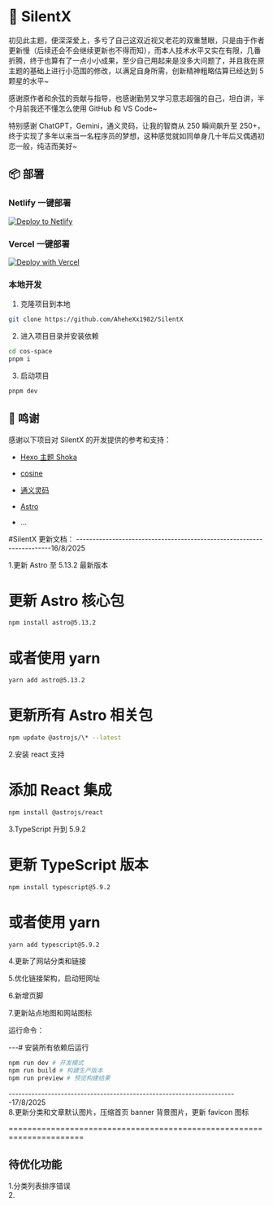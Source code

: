 # 🚀 SilentX

初见此主题，便深深爱上，多亏了自己这双近视又老花的双重慧眼，只是由于作者更新慢（后续还会不会继续更新也不得而知），而本人技术水平又实在有限，几番折腾，终于也算有了一点小小成果，至少自己用起来是没多大问题了，并且我在原主题的基础上进行小范围的修改，以满足自身所需，创新精神粗略估算已经达到 5 颗星的水平~

感谢原作者和余弦的贡献与指导，也感谢勤劳又学习意志超强的自己，坦白讲，半个月前我还不懂怎么使用 GitHub 和 VS Code~

特别感谢 ChatGPT，Gemini，通义灵码，让我的智商从 250 瞬间飙升至 250+，终于实现了多年以来当一名程序员的梦想，这种感觉就如同单身几十年后又偶遇初恋一般，纯洁而美好~

##

## 📦 部署

### Netlify 一键部署

[![Deploy to Netlify](https://www.netlify.com/img/deploy/button.svg)](https://app.netlify.com/start/deploy?repository=https://github.com/Ahehe1982/SilentX)

### Vercel 一键部署

[![Deploy with Vercel](https://vercel.com/button)](https://vercel.com/new/clone?repository-url=https%3A%2F%2Fgithub.com%2FAhehe1982%2FSilentX&project-name=my-SilentX&repository-name=my-SilentX)

### 本地开发

1. 克隆项目到本地

```bash
git clone https://github.com/AheheXx1982/SilentX
```

2. 进入项目目录并安装依赖

```bash
cd cos-space
pnpm i
```

3. 启动项目

```bash
pnpm dev
```

## 🙏 鸣谢

感谢以下项目对 SilentX 的开发提供的参考和支持：

- [Hexo 主题 Shoka](https://shoka.lostyu.me/computer-science/note/theme-shoka-doc/)
- [cosine](https://github.com/cosZone/cos-space)
- [通义灵码](https://tongyi.aliyun.com/)
- [Astro](https://astro.build/)

- ...

#SilentX 更新文档：
----------------------------------------------------------------------16/8/2025

1.更新 Astro 至 5.13.2 最新版本

# 更新 Astro 核心包

```bash
npm install astro@5.13.2
```

# 或者使用 yarn

```bash
yarn add astro@5.13.2
```

# 更新所有 Astro 相关包

```bash
npm update @astrojs/\* --latest
```

2.安装 react 支持

# 添加 React 集成

```bash
npm install @astrojs/react
```

3.TypeScript 升到 5.9.2

# 更新 TypeScript 版本

```bash
npm install typescript@5.9.2
```

# 或者使用 yarn

```bash
yarn add typescript@5.9.2
```

4.更新了网站分类和链接

5.优化链接架构，启动短网址

6.新增页脚

7.更新站点地图和网站图标

运行命令：

---# 安装所有依赖后运行

```bash
npm run dev # 开发模式
npm run build # 构建生产版本
npm run preview # 预览构建结果
```

----------------------------------------------------------------------17/8/2025  
8.更新分类和文章默认图片，压缩首页 banner 背景图片，更新 favicon 图标

======================================================================

## 待优化功能

1.分类列表排序错误  
2.
